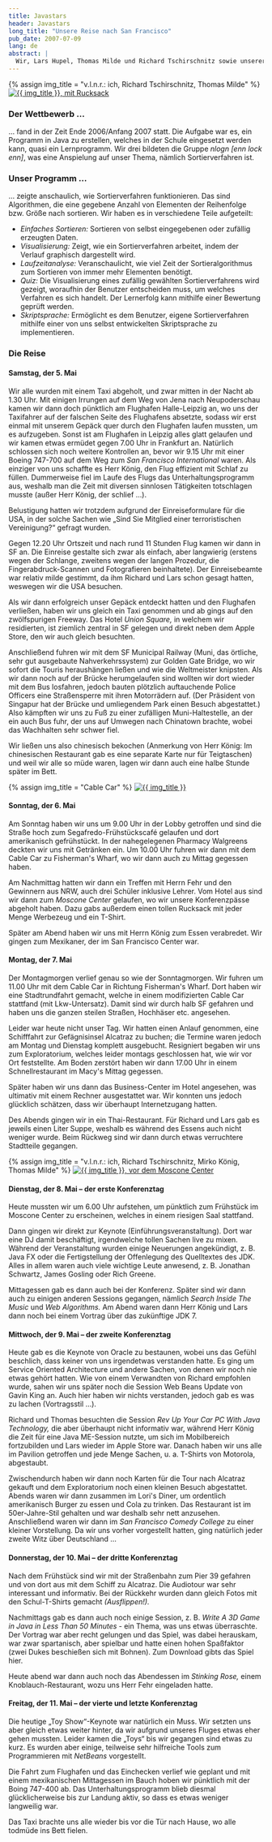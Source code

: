 ```yaml
---
title: Javastars
header: Javastars
long_title: "Unsere Reise nach San Francisco"
pub_date: 2007-07-09
lang: de
abstract: |
  Wir, Lars Hupel, Thomas Milde und Richard Tschirschnitz sowie unserer Lehrer Mirko König sind am 5. Mai 2007 nach San Francisco geflogen, um an der weltweit größten Entwicklerkonferenz – der JavaOne 2007 – teilzunehmen. Dies hatten wir als 1. Preis beim Programmierwettbewerb „Java Stars 2006 – Sun Microsystems Award“ gewonnen und durften daher für einige Tage in den USA verweilen.
---
```


{% assign img_title = "v.l.n.r.: ich, Richard Tschirschnitz, Thomas Milde" %}
<a href="/img/articles/javastars/rucksack.jpg" data-toggle="lightbox" class="float-right ml-4 mb-4" data-footer="{{ img_title }}">
  <img src="/img/articles/javastars/rucksack.thumb.jpg" alt="{{ img_title }}, mit Rucksack" class="img-fluid img-thumbnail" data-toggle="tooltip" data-placement="bottom" title="{{ img_title }}">
</a>

### Der Wettbewerb …

… fand in der Zeit Ende 2006/Anfang 2007 statt. Die Aufgabe war es, ein Programm in Java zu erstellen, welches in der Schule eingesetzt werden kann, quasi ein Lernprogramm. Wir drei bildeten die Gruppe *nlogn [enn lock enn]*, was eine Anspielung auf unser Thema, nämlich Sortierverfahren ist.

### Unser Programm …

… zeigte anschaulich, wie Sortierverfahren funktionieren. Das sind Algorithmen, die eine gegebene Anzahl von Elementen der Reihenfolge bzw. Größe nach sortieren. Wir haben es in verschiedene Teile aufgeteilt:

* *Einfaches Sortieren:* Sortieren von selbst eingegebenen oder zufällig erzeugten Daten.
* *Visualisierung:* Zeigt, wie ein Sortierverfahren arbeitet, indem der Verlauf graphisch dargestellt wird.
* *Laufzeitanalyse:* Veranschaulicht, wie viel Zeit der Sortieralgorithmus zum Sortieren von immer mehr Elementen benötigt.
* *Quiz:* Die Visualisierung eines zufällig gewählten Sortierverfahrens wird gezeigt, woraufhin der Benutzer entscheiden muss, um welches Verfahren es sich handelt. Der Lernerfolg kann mithilfe einer Bewertung geprüft werden.
* *Skriptsprache:* Ermöglicht es dem Benutzer, eigene Sortierverfahren mithilfe einer von uns selbst entwickelten Skriptsprache zu implementieren.

### Die Reise

#### Samstag, der 5. Mai
Wir alle wurden mit einem Taxi abgeholt, und zwar mitten in der Nacht ab 1.30 Uhr. Mit einigen Irrungen auf dem Weg von Jena nach Neupoderschau kamen wir dann doch pünktlich am Flughafen Halle-Leipzig an, wo uns der Taxifahrer auf der falschen Seite des Flughafens absetzte, sodass wir erst einmal mit unserem Gepäck quer durch den Flughafen laufen mussten, um es aufzugeben. Sonst ist am Flughafen in Leipzig alles glatt gelaufen und wir kamen etwas ermüdet gegen 7.00 Uhr in Frankfurt an. Natürlich schlossen sich noch weitere Kontrollen an, bevor wir 9.15 Uhr mit einer Boeing 747-700 auf dem Weg zum *San Francisco International* waren. Als einziger von uns schaffte es Herr König, den Flug effizient mit Schlaf zu füllen. Dummerweise fiel im Laufe des Flugs das Unterhaltungsprogramm aus, weshalb man die Zeit mit diversen sinnlosen Tätigkeiten totschlagen musste (außer Herr König, der schlief …).

Belustigung hatten wir trotzdem aufgrund der Einreiseformulare für die USA, in der solche Sachen wie „Sind Sie Mitglied einer terroristischen Vereinigung?“ gefragt wurden.

Gegen 12.20 Uhr Ortszeit und nach rund 11 Stunden Flug kamen wir dann in SF an. Die Einreise gestalte sich zwar als einfach, aber langwierig (erstens wegen der Schlange, zweitens wegen der langen Prozedur, die Fingerabdruck-Scannen und Fotografieren beinhaltete). Der Einreisebeamte war relativ milde gestimmt, da ihm Richard und Lars schon gesagt hatten, weswegen wir die USA besuchen.

Als wir dann erfolgreich unser Gepäck entdeckt hatten und den Flughafen verließen, haben wir uns gleich ein Taxi genommen und ab gings auf den zwölfspurigen Freeway. Das Hotel *Union Square,* in welchem wir residierten, ist ziemlich zentral in SF gelegen und direkt neben dem Apple Store, den wir auch gleich besuchten.

Anschließend fuhren wir mit dem SF Municipal Railway (Muni, das örtliche, sehr gut ausgebaute Nahverkehrssystem) zur Golden Gate Bridge, wo wir sofort die Touris heraushängen ließen und wie die Weltmeister knipsten. Als wir dann noch auf der Brücke herumgelaufen sind wollten wir dort wieder mit dem Bus losfahren, jedoch bauten plötzlich auftauchende Police Officers eine Straßensperre mit ihren Motorrädern auf. (Der Präsident von Singapur hat der Brücke und umliegendem Park einen Besuch abgestattet.) Also kämpften wir uns zu Fuß zu einer zufälligen Muni-Haltestelle, an der ein auch Bus fuhr, der uns auf Umwegen nach Chinatown brachte, wobei das Wachhalten sehr schwer fiel.

Wir ließen uns also chinesisch bekochen (Anmerkung von Herr König: Im chinesischen Restaurant gab es eine separate Karte nur für Teigtaschen) und weil wir alle so müde waren, lagen wir dann auch eine halbe Stunde später im Bett.

{% assign img_title = "Cable Car" %}
<a href="/img/articles/javastars/cablecar.jpg" data-toggle="lightbox" class="float-right ml-4 mb-4" data-footer="{{ img_title }}">
  <img src="/img/articles/javastars/cablecar.thumb.jpg" alt="{{ img_title }}" class="img-fluid img-thumbnail" data-toggle="tooltip" data-placement="bottom" title="{{ img_title }}">
</a>
#### Sonntag, der 6. Mai
Am Sonntag haben wir uns um 9.00 Uhr in der Lobby getroffen und sind die Straße hoch zum Segafredo-Frühstückscafé gelaufen und dort amerikanisch gefrühstückt. In der nahegelegenen Pharmacy Walgreens deckten wir uns mit Getränken ein. Um 10.00 Uhr fuhren wir dann mit dem Cable Car zu Fisherman's Wharf, wo wir dann auch zu Mittag gegessen haben.

Am Nachmittag hatten wir dann ein Treffen mit Herrn Fehr und den Gewinnern aus NRW, auch drei Schüler inklusive Lehrer. Vom Hotel aus sind wir dann zum *Moscone Center* gelaufen, wo wir unsere Konferenzpässe abgeholt haben. Dazu gabs außerdem einen tollen Rucksack mit jeder Menge Werbezeug und ein T-Shirt.

Später am Abend haben wir uns mit Herrn König zum Essen verabredet. Wir gingen zum Mexikaner, der im San Francisco Center war.

#### Montag, der 7. Mai
Der Montagmorgen verlief genau so wie der Sonntagmorgen. Wir fuhren um 11.00 Uhr mit dem Cable Car in Richtung Fisherman's Wharf. Dort haben wir eine Stadtrundfahrt gemacht, welche in einem modifizierten Cable Car stattfand (mit Lkw-Untersatz). Damit sind wir durch halb SF gefahren und haben uns die ganzen steilen Straßen, Hochhäser etc. angesehen.

Leider war heute nicht unser Tag. Wir hatten einen Anlauf genommen, eine Schifffahrt zur Gefägnisinsel Alcatraz zu buchen; die Termine waren jedoch am Montag und Dienstag komplett ausgebucht. Resigniert begaben wir uns zum Exploratorium, welches leider montags geschlossen hat, wie wir vor Ort feststellte. Am Boden zerstört haben wir dann 17.00 Uhr in einem Schnellrestaurant im Macy's Mittag gegessen.

Später haben wir uns dann das Business-Center im Hotel angesehen, was ultimativ mit einem Rechner ausgestattet war. Wir konnten uns jedoch glücklich schätzen, dass wir überhaupt Internetzugang hatten.

Des Abends gingen wir in ein Thai-Restaurant. Für Richard und Lars gab es jeweils einen Liter Suppe, weshalb es während des Essens auch nicht weniger wurde. Beim Rückweg sind wir dann durch etwas verruchtere Stadtteile gegangen.

{% assign img_title = "v.l.n.r.: ich, Richard Tschirschnitz, Mirko König, Thomas Milde" %}
<a href="/img/articles/javastars/moscone.jpg" data-toggle="lightbox" class="float-right ml-4 mb-4" data-footer="{{ img_title }}">
  <img src="/img/articles/javastars/moscone.thumb.jpg" alt="{{ img_title }}, vor dem Moscone Center" class="img-fluid img-thumbnail" data-toggle="tooltip" data-placement="bottom" title="{{ img_title }}">
</a>

#### Dienstag, der 8. Mai – der erste Konferenztag
Heute mussten wir um 6.00 Uhr aufstehen, um pünktlich zum Frühstück im Moscone Center zu erscheinen, welches in einem riesigen Saal stattfand.

Dann gingen wir direkt zur Keynote (Einführungsveranstaltung). Dort war eine DJ damit beschäftigt, irgendwelche tollen Sachen live zu mixen. Während der Veranstaltung wurden einige Neuerungen angekündigt, z. B. Java FX oder die Fertigstellung der Offenlegung des Quelltextes des JDK. Alles in allem waren auch viele wichtige Leute anwesend, z. B. Jonathan Schwartz, James Gosling oder Rich Greene.

Mittagessen gab es dann auch bei der Konferenz. Später sind wir dann auch zu einigen anderen Sessions gegangen, nämlich *Search Inside The Music* und *Web Algorithms.* Am Abend waren dann Herr König und Lars dann noch bei einem Vortrag über das zukünftige JDK 7.
#### Mittwoch, der 9. Mai – der zweite Konferenztag
Heute gab es die Keynote von Oracle zu bestaunen, wobei uns das Gefühl beschlich, dass keiner von uns irgendetwas verstanden hatte. Es ging um Service Oriented Architecture und andere Sachen, von denen wir noch nie etwas gehört hatten. Wie von einem Verwandten von Richard empfohlen wurde, sahen wir uns später noch die Session Web Beans Update von Gavin King an. Auch hier haben wir nichts verstanden, jedoch gab es was zu lachen (Vortragsstil …).

Richard und Thomas besuchten die Session *Rev Up Your Car PC With Java Technology,* die aber überhaupt nicht informativ war, während Herr König die Zeit für eine Java ME-Session nutzte, um sich im Mobilbereich fortzubilden und Lars wieder im Apple Store war. Danach haben wir uns alle im Pavilion getroffen und jede Menge Sachen, u. a. T-Shirts von Motorola, abgestaubt.

Zwischendurch haben wir dann noch Karten für die Tour nach Alcatraz gekauft und dem Exploratorium noch einen kleinen Besuch abgestattet. Abends waren wir dann zusammen im Lori's Diner, um ordentlich amerikanisch Burger zu essen und Cola zu trinken. Das Restaurant ist im 50er-Jahre-Stil gehalten und war deshalb sehr nett anzusehen. Anschließend waren wir dann im *San Francisco Comedy College* zu einer kleiner Vorstellung. Da wir uns vorher vorgestellt hatten, ging natürlich jeder zweite Witz über Deutschland …
#### Donnerstag, der 10. Mai – der dritte Konferenztag
Nach dem Frühstück sind wir mit der Straßenbahn zum Pier 39 gefahren und von dort aus mit dem Schiff zu Alcatraz. Die Audiotour war sehr interessant und informativ. Bei der Rückkehr wurden dann gleich Fotos mit den Schul-T-Shirts gemacht *(Ausflippen!).*

Nachmittags gab es dann auch noch einige Session, z. B. *Write A 3D Game in Java in Less Than 50 Minutes* - ein Thema, was uns etwas überraschte. Der Vortrag war aber recht gelungen und das Spiel, was dabei herauskam, war zwar spartanisch, aber spielbar und hatte einen hohen Spaßfaktor (zwei Dukes beschießen sich mit Bohnen). Zum Download gibts das Spiel hier.

Heute abend war dann auch noch das Abendessen im *Stinking Rose,* einem Knoblauch-Restaurant, wozu uns Herr Fehr eingeladen hatte.
#### Freitag, der 11. Mai – der vierte und letzte Konferenztag
Die heutige „Toy Show“-Keynote war natürlich ein Muss. Wir setzten uns aber gleich etwas weiter hinter, da wir aufgrund unseres Fluges etwas eher gehen mussten. Leider kamen die „Toys“ bis wir gegangen sind etwas zu kurz. Es wurden aber einige, teilweise sehr hilfreiche Tools zum Programmieren mit *NetBeans* vorgestellt.

Die Fahrt zum Flughafen und das Einchecken verlief wie geplant und mit einem mexikanischen Mittagessen im Bauch hoben wir pünktlich mit der Boing 747-400 ab. Das Unterhaltungsprogramm blieb diesmal glücklicherweise bis zur Landung aktiv, so dass es etwas weniger langweilig war.

Das Taxi brachte uns alle wieder bis vor die Tür nach Hause, wo alle todmüde ins Bett fielen.
